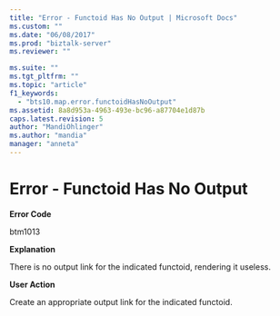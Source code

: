 ```yaml
---
title: "Error - Functoid Has No Output | Microsoft Docs"
ms.custom: ""
ms.date: "06/08/2017"
ms.prod: "biztalk-server"
ms.reviewer: ""

ms.suite: ""
ms.tgt_pltfrm: ""
ms.topic: "article"
f1_keywords: 
  - "bts10.map.error.functoidHasNoOutput"
ms.assetid: 8a8d953a-4963-493e-bc96-a87704e1d87b
caps.latest.revision: 5
author: "MandiOhlinger"
ms.author: "mandia"
manager: "anneta"
---
```

# Error - Functoid Has No Output
**Error Code**  
  
 btm1013  
  
 **Explanation**  
  
 There is no output link for the indicated functoid, rendering it useless.  
  
 **User Action**  
  
 Create an appropriate output link for the indicated functoid.